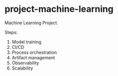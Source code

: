 # project-machine-learning
Machine Learning Project.

Steps:
1. Model training
3. CI/CD
5. Process orchestration
6. Artifact management
7. Observability
8. Scalability

